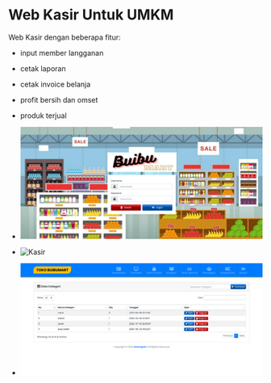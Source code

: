 # Web Kasir Untuk UMKM

Web Kasir dengan beberapa fitur:
- input member langganan
- cetak laporan
- cetak invoice belanja
- profit bersih dan omset
- produk terjual


- ![Login](warung.png)
- ![Kasir](warung1.png)
- ![Kategori](warung3.png)
